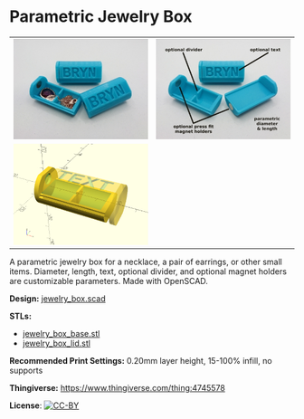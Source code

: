 # Parametric Jewelry Box

<table>
<tr>
<td><a href="images/photo1.jpg"><img src="images/photo1.thumb.jpg" alt="Photo 1"/></a></td>
<td><a href="images/photo2.jpg"><img src="images/photo2.thumb.jpg" alt="Photo 2"/></a></td>
</tr>
<tr>
<td><a href="images/rendering.png"><img src="images/rendering.thumb.png" alt="Rendering"/></a></td>
</tr>
</table>

A parametric jewelry box for a necklace, a pair of earrings, or other small items. Diameter, length, text, optional divider, and optional magnet holders are customizable parameters. Made with OpenSCAD.

**Design:** [jewelry_box.scad](jewelry_box.scad)

**STLs:**

* [jewelry_box_base.stl](stls/jewelry_box_base.stl)
* [jewelry_box_lid.stl](stls/jewelry_box_lid.stl)

**Recommended Print Settings:** 0.20mm layer height, 15-100% infill, no supports

**Thingiverse:** https://www.thingiverse.com/thing:4745578

**License**: [![CC-BY](https://i.creativecommons.org/l/by/4.0/80x15.png)](http://creativecommons.org/licenses/by/4.0/)
